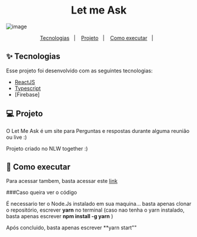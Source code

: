 <h1 align="center">Let me Ask</h1>

![image](https://user-images.githubusercontent.com/90266977/137398860-d11396e3-c553-44aa-a76b-7f8bc8118b9e.png)


<p align="center">
  <a href="#-tecnologias">Tecnologias</a>&nbsp;&nbsp;&nbsp;|&nbsp;&nbsp;&nbsp;
  <a href="#-projeto">Projeto</a>&nbsp;&nbsp;&nbsp;|&nbsp;&nbsp;&nbsp;
  <a href="#-como-executar">Como executar</a>&nbsp;&nbsp;&nbsp;|&nbsp;&nbsp;&nbsp;
</p>

## ✨ Tecnologias

Esse projeto foi desenvolvido com as seguintes tecnologias:

- [ReactJS](https://github.com/elixir-lang/elixir)
- [Typescript](https://github.com/topics/typescript)
- [Firebase]

## 💻 Projeto

O Let Me Ask é um site para Perguntas e respostas durante alguma reunião ou live :)

Projeto criado no NLW together :)

## 🚀 Como executar

Para acessar tambem, basta acessar este [link](letmeask-zety.web.app)


###Caso queira ver o código

É necessario ter o Node.Js instalado em sua maquina... basta apenas clonar o repositório, escrever **yarn** no terminal (caso nao tenha o yarn instalado, basta apenas escrever **npm install -g yarn** )  

Após concluido, basta apenas escrever **yarn start"" 
